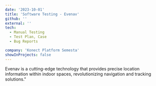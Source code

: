 ```yaml
---
date: '2023-10-01'
title: 'Software Testing - Evenav'
github: ''
external: ''
tech:
  - Manual Testing
  - Test Plan, Case
  - Bug Reports

company: 'Konect Platform Semesta'
showInProjects: false
---
```


Evenav is a cutting-edge technology that provides precise location information within indoor spaces, revolutionizing navigation and tracking solutions."
